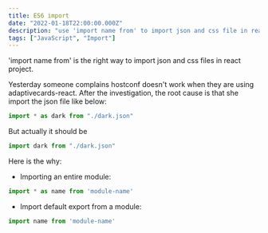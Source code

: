 ```yaml
---
title: ES6 import
date: "2022-01-18T22:00:00.000Z"
description: "use 'import name from' to import json and css file in react project"
tags: ["JavaScript", "Import"]
---
```

'import name from' is the right way to import json and css files in react project.

Yesterday someone complains hostconf doesn't work when they are using adaptivecards-react. After the investigation, the root cause is that she import the json file like below:  

```js
import * as dark from "./dark.json"
```

But actually it should be
```js
import dark from "./dark.json"
```

Here is the why:

- Importing an entire module: 
```js
import * as name from 'module-name'
```

- Import default export from a module:
```js
import name from 'module-name'
```
